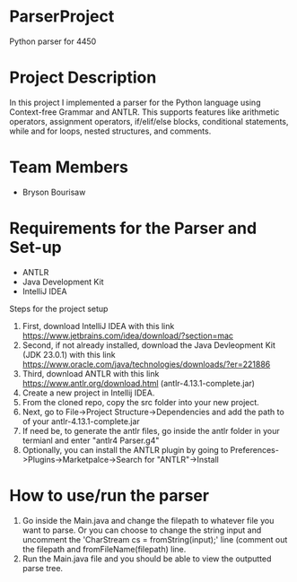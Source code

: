 # ParserProject
Python parser for 4450

# Project Description

In this project I implemented a parser for the Python language using Context-free Grammar and ANTLR. This supports features like arithmetic operators, assignment operators, if/elif/else blocks, conditional statements, while and for loops, nested structures, and comments. 

# Team Members

- Bryson Bourisaw

# Requirements for the Parser and Set-up

- ANTLR
- Java Development Kit
- IntelliJ IDEA

Steps for the project setup

1. First, download IntelliJ IDEA with this link https://www.jetbrains.com/idea/download/?section=mac
2. Second, if not already installed, download the Java Devleopment Kit (JDK 23.0.1) with this link https://www.oracle.com/java/technologies/downloads/?er=221886
3. Third, download ANTLR with this link https://www.antlr.org/download.html (antlr-4.13.1-complete.jar)
4. Create a new project in Intellij IDEA.
5. From the cloned repo, copy the src folder into your new project.
6. Next, go to File->Project Structure->Dependencies and add the path to of your antlr-4.13.1-complete.jar
7. If need be, to generate the antlr files, go inside the antlr folder in your termianl and enter "antlr4 Parser.g4"
8. Optionally, you can install the ANTLR plugin by going to Preferences->Plugins->Marketpalce->Search for "ANTLR"->Install

# How to use/run the parser

1. Go inside the Main.java and change the filepath to whatever file you want to parse. Or you can choose to change the string input and uncomment the 'CharStream cs = fromString(input);' line (comment out the filepath and fromFileName(filepath) line.
2. Run the Main.java file and you should be able to view the outputted parse tree. 
